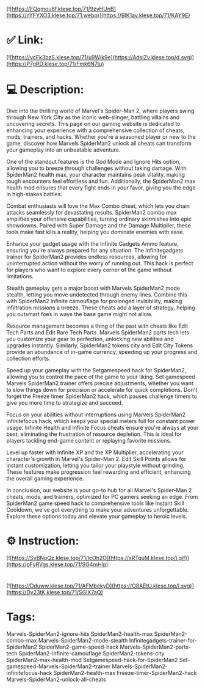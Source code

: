 [![https://FQqmou8f.klese.top/71/9zvHUnB](https://nYFYXO3.klese.top/71.webp)](https://BlK1ay.klese.top/71/KAY9E)
# ✅ Link:
[![https://vcFk3bzS.klese.top/71/u9Wik9e](https://AdslZv.klese.top/d.svg)](https://P7gRD.klese.top/71/Fmk6N7Iu)
# 💻 Description:
Dive into the thrilling world of Marvel's Spider-Man 2, where players swing through New York City as the iconic web-slinger, battling villains and uncovering secrets. This page on our gaming website is dedicated to enhancing your experience with a comprehensive collection of cheats, mods, trainers, and hacks. Whether you're a seasoned player or new to the game, discover how Marvels SpiderMan2 unlock all cheats can transform your gameplay into an unbeatable adventure.



One of the standout features is the God Mode and Ignore Hits option, allowing you to breeze through challenges without taking damage. With SpiderMan2 health max, your character maintains peak vitality, making tough encounters feel effortless and fun. Additionally, the SpiderMan2 max health mod ensures that every fight ends in your favor, giving you the edge in high-stakes battles.



Combat enthusiasts will love the Max Combo cheat, which lets you chain attacks seamlessly for devastating results. SpiderMan2 combo max amplifies your offensive capabilities, turning ordinary skirmishes into epic showdowns. Paired with Super Damage and the Damage Multiplier, these tools make fast kills a reality, helping you dominate enemies with ease.



Enhance your gadget usage with the Infinite Gadgets Ammo feature, ensuring you're always prepared for any situation. The Infinitegadgets trainer for SpiderMan2 provides endless resources, allowing for uninterrupted action without the worry of running out. This hack is perfect for players who want to explore every corner of the game without limitations.



Stealth gameplay gets a major boost with Marvels SpiderMan2 mode stealth, letting you move undetected through enemy lines. Combine this with SpiderMan2 infinite camouflage for prolonged invisibility, making infiltration missions a breeze. These cheats add a layer of strategy, helping you outsmart foes in ways the base game might not allow.



Resource management becomes a thing of the past with cheats like Edit Tech Parts and Edit Rare Tech Parts. Marvels SpiderMan2 parts tech lets you customize your gear to perfection, unlocking new abilities and upgrades instantly. Similarly, SpiderMan2 tokens city and Edit City Tokens provide an abundance of in-game currency, speeding up your progress and collection efforts.



Speed up your gameplay with the Setgamespeed hack for SpiderMan2, allowing you to control the pace of the game to your liking. Set gamespeed Marvels SpiderMan2 trainer offers precise adjustments, whether you want to slow things down for precision or accelerate for quick completions. Don't forget the Freeze timer SpiderMan2 hack, which pauses challenge timers to give you more time to strategize and succeed.



Focus on your abilities without interruptions using Marvels SpiderMan2 infinitefocus hack, which keeps your special meters full for constant power usage. Infinite Health and Infinite Focus cheats ensure you're always at your best, eliminating the frustration of resource depletion. This is ideal for players tackling end-game content or replaying favorite missions.



Level up faster with Infinite XP and the XP Multiplier, accelerating your character's growth in Marvel's Spider-Man 2. Edit Skill Points allows for instant customization, letting you tailor your playstyle without grinding. These features make progression feel rewarding and efficient, enhancing the overall gaming experience.



In conclusion, our website is your go-to hub for all Marvel's Spider-Man 2 cheats, mods, and trainers, optimized for PC gamers seeking an edge. From SpiderMan2 game speed hack to comprehensive tools like Instant Skill Cooldown, we've got everything to make your adventures unforgettable. Explore these options today and elevate your gameplay to heroic levels.

# ⚙️ Instruction:
[![https://SvBNpQz.klese.top/71/lcOh2O](https://xRTguM.klese.top/i.gif)](https://pFyRVgs.klese.top/71/SG4mHlp)
#
[![https://Dduww.klese.top/71/AFMbekyD](https://O8AEtU.klese.top/l.svg)](https://Dv23tK.klese.top/71/SGlX7aQ)
# Tags:
Marvels-SpiderMan2-ignore-hits SpiderMan2-health-max SpiderMan2-combo-max Marvels-SpiderMan2-mode-stealth Infinitegadgets-trainer-for-SpiderMan2 SpiderMan2-game-speed-hack Marvels-SpiderMan2-parts-tech SpiderMan2-infinite-camouflage SpiderMan2-tokens-city SpiderMan2-max-health-mod Setgamespeed-hack-for-SpiderMan2 Set-gamespeed-Marvels-SpiderMan2-trainer Marvels-SpiderMan2-infinitefocus-hack SpiderMan2-health-max Freeze-timer-SpiderMan2-hack Marvels-SpiderMan2-unlock-all-cheats






